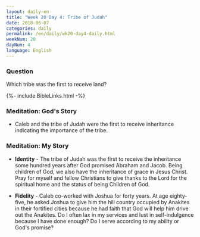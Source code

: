 ```yaml
---
layout: daily-en
title: "Week 20 Day 4: Tribe of Judah"
date: 2018-06-07
categories: daily
permalink: /en/daily/wk20-day4-daily.html
weekNum: 20
dayNum: 4
language: English
---
```

### Question     
Which tribe was the first to receive land?

{%- include BibleLinks.html -%} 

### Meditation: God's Story   
+ Caleb and the tribe of Judah were the first to receive inheritance indicating the importance of the tribe. 

### Meditation: My Story   
+ **Identity** - The tribe of Judah was the first to receive the inheritance some hundred years after God promised Abraham and Jacob. Being children of God, we also have the inheritance of grace in Jesus Christ. Pray for myself and fellow Christians to give thanks to the Lord for the spiritual home and the status of being Children of God. 

+ **Fidelity** - Caleb co-worked with Joshua for forty years. At age eighty-five, he asked Joshua to give him the hill country occupied by Anakites in their fortified cities because he had faith that God will help him drive out the Anakites. Do I often lax in my services and lust in self-indulgence because I have done enough? Do I serve according to my ability or God's promise? 
